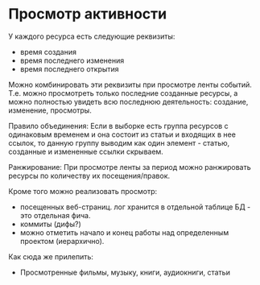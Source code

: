 # Просмотр активности

У каждого ресурса есть следующие реквизиты:

- время создания
- время последнего изменения
- время последнего открытия

Можно комбинировать эти реквизиты при просмотре ленты событий. Т.е. можно просмотреть только последние созданные ресурсы, а можно полностью увидеть всю последнюю деятельность: создание, изменение, просмотры.

Правило объединения: Если в выборке есть группа ресурсов с одинаковым временем и она состоит из статьи и входящих в нее ссылок, то данную группу выводим как один элемент - статью, созданные и измененные ссылки скрываем.  

Ранжирование: При просмотре ленты за период можно ранжировать ресурсы по количеству их посещения/правок.

Кроме того можно реализовать просмотр:

- посещенных веб-страниц. лог хранится в отдельной таблице БД - это отдельная фича.
- коммиты (дифы?)
- можно отметить начало и конец работы над определенным проектом (иерархично).

Как сюда же прилепить:

- Просмотренные фильмы, музыку, книги, аудиокниги, статьи